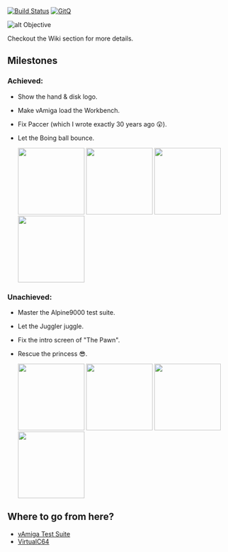 [![Build Status](https://travis-ci.org/dirkwhoffmann/vAmiga.svg?branch=master)](https://travis-ci.org/dirkwhoffmann/vAmiga)
[![GitQ](https://gitq.com/badge.svg)](https://gitq.com/dirkwhoffmann/vAMIGA)

![alt Objective](http://www.dirkwhoffmann.de/vAMIGA/pics/objective6.png)

Checkout the Wiki section for more details.

## Milestones

### Achieved:

- Show the hand & disk logo.
- Make vAmiga load the Workbench.
- Fix Paccer (which I wrote exactly 30 years ago 😲).
- Let the Boing ball bounce.

  <img src="http://www.dirkwhoffmann.de/vAMIGA/pics/milestone1a.png" width="150">
  <img src="http://www.dirkwhoffmann.de/vAMIGA/pics/milestone2a.png" width="150">    
  <img src="http://www.dirkwhoffmann.de/vAMIGA/pics/milestone4a.png" width="150">    
  <img src="http://www.dirkwhoffmann.de/vAMIGA/pics/milestone5.png" width="150">    
  
   
### Unachieved:

- Master the Alpine9000 test suite.
- Let the Juggler juggle.
- Fix the intro screen of "The Pawn".
- Rescue the princess 😎.
  
   <img src="http://www.dirkwhoffmann.de/vAMIGA/pics/milestone6.png" width="150">    
   <img src="http://www.dirkwhoffmann.de/vAMIGA/pics/milestone7.png" width="150">    
   <img src="http://www.dirkwhoffmann.de/vAMIGA/pics/milestone8.png" width="150">    
   <img src="http://www.dirkwhoffmann.de/vAMIGA/pics/milestone3.png" width="150">    

   
   
## Where to go from here?

- [vAmiga Test Suite](https://github.com/dirkwhoffmann/vAmigaTS)
- [VirtualC64](https://github.com/dirkwhoffmann/VirtualC64)
